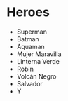 # Heroes

-   Superman
-   Batman
-   Aquaman
-   Mujer Maravilla
-   Linterna Verde
-   Robin
-   Volcán Negro
-   Salvador
-   Y
